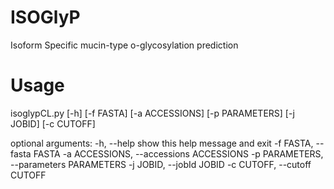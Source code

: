 # ISOGlyP
Isoform Specific mucin-type o-glycosylation prediction

# Usage
isoglypCL.py [-h] [-f FASTA] [-a ACCESSIONS] [-p PARAMETERS] [-j JOBID]
                    [-c CUTOFF]

optional arguments:
  -h, --help            show this help message and exit
  -f FASTA, --fasta FASTA
  -a ACCESSIONS, --accessions ACCESSIONS
  -p PARAMETERS, --parameters PARAMETERS
  -j JOBID, --jobId JOBID
  -c CUTOFF, --cutoff CUTOFF

